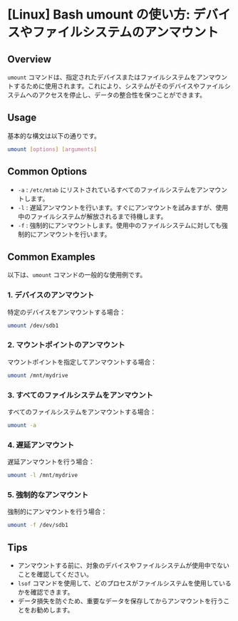 # [Linux] Bash umount の使い方: デバイスやファイルシステムのアンマウント

## Overview
`umount` コマンドは、指定されたデバイスまたはファイルシステムをアンマウントするために使用されます。これにより、システムがそのデバイスやファイルシステムへのアクセスを停止し、データの整合性を保つことができます。

## Usage
基本的な構文は以下の通りです。

```bash
umount [options] [arguments]
```

## Common Options
- `-a` : `/etc/mtab` にリストされているすべてのファイルシステムをアンマウントします。
- `-l` : 遅延アンマウントを行います。すぐにアンマウントを試みますが、使用中のファイルシステムが解放されるまで待機します。
- `-f` : 強制的にアンマウントします。使用中のファイルシステムに対しても強制的にアンマウントを行います。

## Common Examples
以下は、`umount` コマンドの一般的な使用例です。

### 1. デバイスのアンマウント
特定のデバイスをアンマウントする場合：

```bash
umount /dev/sdb1
```

### 2. マウントポイントのアンマウント
マウントポイントを指定してアンマウントする場合：

```bash
umount /mnt/mydrive
```

### 3. すべてのファイルシステムをアンマウント
すべてのファイルシステムをアンマウントする場合：

```bash
umount -a
```

### 4. 遅延アンマウント
遅延アンマウントを行う場合：

```bash
umount -l /mnt/mydrive
```

### 5. 強制的なアンマウント
強制的にアンマウントを行う場合：

```bash
umount -f /dev/sdb1
```

## Tips
- アンマウントする前に、対象のデバイスやファイルシステムが使用中でないことを確認してください。
- `lsof` コマンドを使用して、どのプロセスがファイルシステムを使用しているかを確認できます。
- データ損失を防ぐため、重要なデータを保存してからアンマウントを行うことをお勧めします。